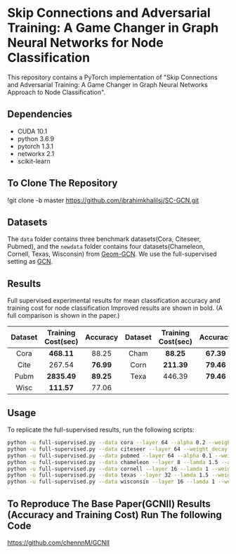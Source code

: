 # Skip Connections and Adversarial Training: A Game Changer in Graph Neural Networks for Node Classification

This repository contains a PyTorch implementation of "Skip Connections and Adversarial Training: A Game Changer in Graph Neural Networks Approach to Node Classification".

## Dependencies
- CUDA 10.1
- python 3.6.9
- pytorch 1.3.1
- networkx 2.1
- scikit-learn

## To Clone The Repository
!git clone -b master https://github.com/ibrahimkhalilsj/SC-GCN.git

## Datasets

The `data` folder contains three benchmark datasets(Cora, Citeseer, Pubmed), and the `newdata` folder contains four datasets(Chameleon, Cornell, Texas, Wisconsin) from [Geom-GCN](https://github.com/graphdml-uiuc-jlu/geom-gcn). We use the full-supervised setting as [GCN](https://github.com/tkipf/gcn).

## Results
Full supervised experimental results for mean classification accuracy and training cost for node classification
Improved results are shown in bold. (A full comparison is shown in the paper.)

| Dataset | Training Cost(sec) |  Accuracy | Dataset | Training Cost(sec) |  Accuracy |
|:---:|:---:|:---:|:---:|:---:|:---:|
| Cora       | **468.11** | 88.25  | Cham | **88.25**  | **67.39** |
| Cite       | 267.54 | **76.99**  | Corn | **211.39** | **79.46** |
| Pubm       | **2835.49** | **89.25**  | Texa | 446.39 | **79.46** |
| Wisc | **111.57** | 77.06 |


## Usage

To replicate the full-supervised results, run the following scripts:

```sh
python -u full-supervised.py --data cora --layer 64 --alpha 0.2 --weight_decay 1e-4
python -u full-supervised.py --data citeseer --layer 64 --weight_decay 5e-6
python -u full-supervised.py --data pubmed --layer 64 --alpha 0.1 --weight_decay 5e-6
python -u full-supervised.py --data chameleon --layer 8 --lamda 1.5 --alpha 0.2 --weight_decay 5e-4
python -u full-supervised.py --data cornell --layer 16 --lamda 1 --weight_decay 1e-3
python -u full-supervised.py --data texas --layer 32 --lamda 1.5 --weight_decay 1e-4
python -u full-supervised.py --data wisconsin --layer 16 --lamda 1 --weight_decay 5e-4
```
## To Reproduce The Base Paper(GCNII) Results (Accuracy and Training Cost) Run The following Code
https://github.com/chennnM/GCNII
